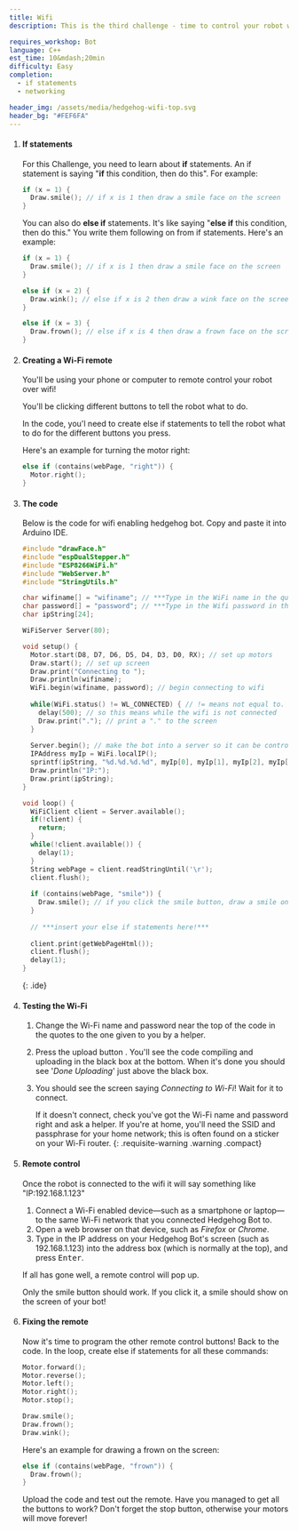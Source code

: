 ```yaml
---
title: Wifi
description: This is the third challenge - time to control your robot wirelessly!

requires_workshop: Bot
language: C++
est_time: 10&mdash;20min
difficulty: Easy
completion: 
  - if statements
  - networking

header_img: /assets/media/hedgehog-wifi-top.svg
header_bg: "#FEF6FA"
---
```


1.  #### If statements
    For this Challenge, you need to learn about **if** statements.
    An if statement is saying "**if** this condition, then do this". For example:
    
    ```cpp
    if (x = 1) {
      Draw.smile(); // if x is 1 then draw a smile face on the screen
    } 
    ```

    You can also do **else if** statements.
    It's like saying "**else if** this condition, then do this."
    You write them following on from if statements. Here's an example:

    ```cpp
    if (x = 1) {
      Draw.smile(); // if x is 1 then draw a smile face on the screen
    }

    else if (x = 2) {
      Draw.wink(); // else if x is 2 then draw a wink face on the screen
    }

    else if (x = 3) {
      Draw.frown(); // else if x is 4 then draw a frown face on the screen
    }
    ```

2.  #### Creating a Wi-Fi remote
    You'll be using your phone or computer to remote control your robot over wifi!

    You'll be clicking different buttons to tell the robot what to do.

    In the code, you'l need to create else if statements to tell the robot what to do for the different buttons you press.

    Here's an example for turning the motor right:

    ```cpp
    else if (contains(webPage, "right")) {
      Motor.right();
    } 
    ```

3.  #### The code
    Below is the code for wifi enabling hedgehog bot. Copy and paste it into Arduino IDE. 

    ```cpp
    #include "drawFace.h"
    #include "espDualStepper.h"
    #include "ESP8266WiFi.h"
    #include "WebServer.h"
    #include "StringUtils.h"

    char wifiname[] = "wifiname"; // ***Type in the WiFi name in the quotes***
    char password[] = "password"; // ***Type in the Wifi password in the quotes***
    char ipString[24];

    WiFiServer Server(80);

    void setup() {
      Motor.start(D8, D7, D6, D5, D4, D3, D0, RX); // set up motors
      Draw.start(); // set up screen
      Draw.print("Connecting to ");
      Draw.println(wifiname);
      WiFi.begin(wifiname, password); // begin connecting to wifi
      
      while(WiFi.status() != WL_CONNECTED) { // != means not equal to.
        delay(500); // so this means while the wifi is not connected
        Draw.print("."); // print a "." to the screen
      }
      
      Server.begin(); // make the bot into a server so it can be controlled
      IPAddress myIp = WiFi.localIP();
      sprintf(ipString, "%d.%d.%d.%d", myIp[0], myIp[1], myIp[2], myIp[3]);
      Draw.println("IP:");
      Draw.print(ipString);
    }

    void loop() {
      WiFiClient client = Server.available();
      if(!client) {
        return;
      }
      while(!client.available()) {
        delay(1);
      }
      String webPage = client.readStringUntil('\r');
      client.flush();
      
      if (contains(webPage, "smile")) {
        Draw.smile(); // if you click the smile button, draw a smile on screen
      }
      
      // ***insert your else if statements here!***
      
      client.print(getWebPageHtml());
      client.flush();
      delay(1);
    } 
    ```
    {: .ide}

4.  #### Testing the Wi-Fi
    1.  Change the Wi-Fi name and password near the top of the code in the quotes to the one given to you by a helper.
    2.  Press the upload button <i class="arduino-upload"></i>. You'll see the code compiling and uploading in the black box at the bottom. When it's done you should see '*Done Uploading*' just above the black box.

    3.  You should see the screen saying *Connecting to Wi-Fi*! Wait for it to connect. 
    
        If it doesn't connect, check you've got the Wi-Fi name and password right and ask a helper. If you're at home, you'll need the SSID and passphrase for your home network; this is often found on a sticker on your Wi-Fi router.
        {: .requisite-warning .warning .compact}

5.  #### Remote control
    Once the robot is connected to the wifi it will say something like "IP:192.168.1.123" 
    1. Connect a Wi-Fi enabled device&mdash;such as a smartphone or laptop&mdash;to the same Wi-Fi network that you connected Hedgehog Bot to.
    2. Open a web browser on that device, such as *Firefox* or *Chrome*.
    3. Type in the IP address on your Hedgehog Bot's screen (such as 192.168.1.123) into the address box (which is normally at the top), and press <kbd>Enter</kbd>.

    If all has gone well, a remote control will pop up.

    Only the smile button should work. If you click it, a smile should show on the screen of your bot!

6.  #### Fixing the remote
    Now it's time to program the other remote control buttons! Back to the code. In the loop, create else if statements for all these commands: 

    ```cpp
    Motor.forward();
    Motor.reverse();
    Motor.left();
    Motor.right();
    Motor.stop();

    Draw.smile();
    Draw.frown();
    Draw.wink();
    ```

    Here's an example for drawing a frown on the screen:

    ```cpp
    else if (contains(webPage, "frown")) {
      Draw.frown();
    } 
    ```

    Upload the code and test out the remote. Have you managed to get all the buttons to work? Don't forget the stop button, otherwise your motors will move forever! 
